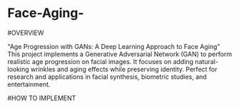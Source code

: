 # Face-Aging-

#OVERVIEW

"Age Progression with GANs: A Deep Learning Approach to Face Aging"
This project implements a Generative Adversarial Network (GAN) to perform realistic age progression on facial images. 
It focuses on adding natural-looking wrinkles and aging effects while preserving identity. 
Perfect for research and applications in facial synthesis, biometric studies, and entertainment.

#HOW TO IMPLEMENT 
